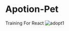 # Apotion-Pet
Training For React
![adopt1](https://user-images.githubusercontent.com/90216431/201544881-26fad622-a1a6-4a81-8d6d-06e68e41e933.png)
